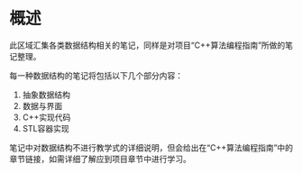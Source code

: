 # 概述

此区域汇集各类数据结构相关的笔记，同样是对项目“C++算法编程指南”所做的笔记整理。

每一种数据结构的笔记将包括以下几个部分内容：

1. 抽象数据结构
2. 数据与界面
3. C++实现代码
4. STL容器实现

笔记中对数据结构不进行教学式的详细说明，但会给出在“C++算法编程指南”中的章节链接，如需详细了解应到项目章节中进行学习。


